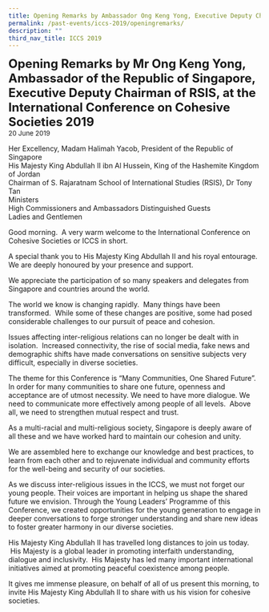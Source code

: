 ```yaml
---
title: Opening Remarks by Ambassador Ong Keng Yong, Executive Deputy Chairman of RSIS
permalink: /past-events/iccs-2019/openingremarks/
description: ""
third_nav_title: ICCS 2019
---
```

**<font size="+2">Opening Remarks by Mr Ong Keng Yong, Ambassador of the Republic of Singapore, Executive Deputy Chairman of RSIS, at the International Conference on Cohesive Societies 2019</font>**  
<font size="-1">20 June 2019</font>

Her Excellency, Madam Halimah Yacob, President of the Republic of Singapore  
His Majesty King Abdullah II ibn Al Hussein, King of the Hashemite Kingdom of Jordan                                                                        
Chairman of S. Rajaratnam School of International Studies (RSIS), Dr Tony Tan                                                                              
Ministers                                                         
High Commissioners and Ambassadors 
Distinguished Guests                                
Ladies and Gentlemen

Good morning.&nbsp; A very warm welcome to the International Conference on Cohesive Societies or ICCS in short.

A special thank you to His Majesty King Abdullah II and his royal entourage.&nbsp; We are deeply honoured by your presence and support.

We appreciate the participation of so many speakers and delegates from Singapore and countries around the world.

The world we know is changing rapidly.&nbsp; Many things have been transformed.&nbsp; While some of these changes are positive, some had posed considerable challenges to our pursuit of peace and cohesion.

Issues affecting inter-religious relations can no longer be dealt with in isolation. &nbsp;Increased connectivity, the rise of social media, fake news and demographic shifts have made conversations on sensitive subjects very difficult, especially in diverse societies.

The theme for this Conference is “Many Communities, One Shared Future”. In order for many communities to share one future, openness and acceptance are of utmost necessity. We need to have more dialogue. We need to communicate more effectively among people of all levels.&nbsp; Above all, we need to strengthen mutual respect and trust.

As a multi-racial and multi-religious society, Singapore is deeply aware of all these and we have worked hard to maintain our cohesion and unity.

We are assembled here to exchange our knowledge and best practices, to learn from each other and to rejuvenate individual and community efforts for the well-being and security of our societies.

As we discuss inter-religious issues in the ICCS, we must not forget our young people. Their voices are important in helping us shape the shared future we envision. Through the Young Leaders’ Programme of this Conference, we created opportunities for the young generation to engage in deeper conversations to forge stronger understanding and share new ideas to foster greater harmony in our diverse societies.

His Majesty King Abdullah II has travelled long distances to join us today. &nbsp;His Majesty is a global leader in promoting interfaith understanding, dialogue and inclusivity.&nbsp; His Majesty has led many important international initiatives aimed at promoting peaceful coexistence among people.

It gives me immense pleasure, on behalf of all of us present this morning, to invite His Majesty King Abdullah II to share with us his vision for cohesive societies.
